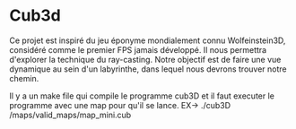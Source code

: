 # Cub3d
Ce projet est inspiré du jeu éponyme mondialement connu Wolfeinstein3D, considéré comme le premier FPS jamais développé. Il nous permettra d'explorer la technique du ray-casting. Notre objectif est de faire une vue dynamique au sein d'un labyrinthe, dans lequel nous devrons trouver notre chemin. 

Il y a un make file qui compile le programme cub3D et il faut executer le programme avec une map pour qu'il se lance. EX->  ./cub3D /maps/valid_maps/map_mini.cub
